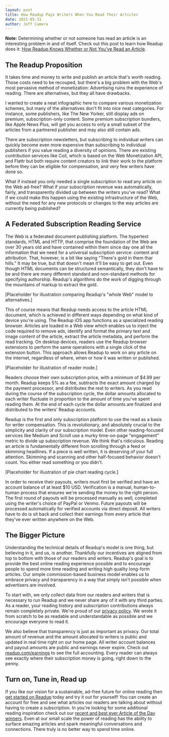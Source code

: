 ```yaml
---
layout: post
title: How Readup Pays Writers When You Read Their Articles
date: 2021-05-31
author: Jeff Camera
---
```

**Note:** Determining whether or not someone has read an article is an interesting problem in and of itself. Check out this post to learn how Readup does it: [How Readup Knows Whether or Not You've Read an Article](/2020/11/02/how-readup-knows-whether-or-not-youve-read-an-article).

## The Readup Proposition

It takes time and money to write and publish an article that's worth reading. Those costs need to be recouped, but there's a big problem with the Web's most pervasive method of monetization: Advertising ruins the experience of reading. There are alternatives, but they all have drawbacks.

I wanted to create a neat infographic here to compare various monetization schemes, but many of the alternatives don't fit into nice neat categories. For instance, some publishers, like The New Yorker, still display ads on premium, subscription-only content. Some premium subscription bundlers, like Apple News Plus, will get you access to only a small subset of the articles from a partnered publisher and may also still contain ads.

There are subscription newsletters, but subscribing to individual writers can quickly become even more expensive than subscribing to individual publishers if you value reading a diversity of opinions. There are existing contribution services like Coil, which is based on the Web Monetization API, and Flattr but both require content creators to link their work to the platform before they can be eligible for compensation, and very few writers have done so.

What if instead you only needed a single subscription to read any article on the Web ad-free? What if your subscription revenue was automatically, fairly, and transparently divided up between the writers you've read? What if we could make this happen using the existing infrastructure of the Web, without the need for any new protocols or changes to the way articles are currently being published?

## A Federated Subscription Reading Service

The Web is a federated document publishing platform. The hypertext standards, HTML and HTTP, that comprise the foundation of the Web are over 30 years old and have contained within them since day one all the information that we need for a universal subscription service: content and attribution. That, however, is a bit like saying "There's gold in them thar hills." It may be true, but that doesn't mean it'll be easy to get out. Even though HTML documents can be structured semantically, they don't have to be and there are many different standard and non-standard methods for specifying authorship. Readup's algorithms do the work of digging through the mountains of markup to extract the gold.

[Placeholder for illustration comparing Readup's "whole Web" model to alternatives.]

This of course means that Readup needs access to the article HTML document, which is achieved in different ways depending on what kind of device you're using. The Readup iOS app functions as a specialized reading browser. Articles are loaded in a Web view which enables us to inject the code required to remove ads, identify and format the primary text and image content of the article, extract the article metadata, and perform the read tracking. On desktop devices, readers use the Readup browser extensions to perform the same operations with a single click of the extension button. This approach allows Readup to work on any article on the internet, regardless of where, when or how it was written or published.

[Placeholder for illustration of reader mode.]

Readers choose their own subscription price, with a minimum of $4.99 per month. Readup keeps 5% as a fee, subtracts the exact amount charged by the payment processor, and distributes the rest to writers. As you read during the course of the subscription cycle, the dollar amounts allocated to each writer fluctuate in proportion to the amount of time you've spent reading them. At the end of each cycle the dollar amounts are finalized and distributed to the writers' Readup accounts.

Readup is the first and only subscription platform to use the read as a basis for writer compensation. This is revolutionary, and absolutely crucial to the simplicity and clarity of our subscription model. Even other reading-focused services like Medium and Scroll use a murky time-on-page "engagement" metric to divide up subscription revenue. We think that's ridiculous. Reading an article is fundamentally different from scrolling through a feed or skimming headlines. If a piece is well written, it is deserving of your full attention. Skimming and scanning and other half-focused behavior doesn't count. You either read something or you didn't.

[Placeholder for illustration of pie chart reading cycle.]

In order to receive their payouts, writers must first be verified and have an account balance of at least $10 USD. Verification is a manual, human-to-human process that ensures we're sending the money to the right person. The first round of payouts will be processed manually as well, completed using the writer's choice of PayPal or Venmo. Future payouts will be processed automatically for verified accounts via direct deposit. All writers have to do is sit back and collect their earnings from every article that they've ever written anywhere on the Web.

## The Bigger Picture

Understanding the technical details of Readup's model is one thing, but believing in it, and us, is another. Thankfully our incentives are aligned from top to bottom with those of our readers and writers. Readup's goal is to provide the best online reading experience possible and to encourage people to spend more time reading and writing high quality long-form articles. Our simple commission-based business model enables us to embrace privacy and transparency in a way that simply isn't possible when advertisers are involved.

To start with, we only collect data from our readers and writers that is necessary to run Readup and we never share any of it with any third parties. As a reader, your reading history and subscription contributions always remain completely private. We're proud of our [privacy policy](https://readup.com/privacy). We wrote it from scratch to be as readable and understandable as possible and we encourage everyone to read it.

We also believe that transparency is just as important as privacy. Our total amount of revenue and the amount allocated to writers is public and updated in real time right on our home page. All writer account balances and payout amounts are public and earnings never expire. Check out [readup.com/earnings](https://readup.com/earnings) to see the full accounting. Every reader can always see exactly where their subscription money is going, right down to the penny.

## Turn on, Tune in, Read up

If you like our vision for a sustainable, ad-free future for online reading then [get started on Readup](https://readup.com/) today and try it out for yourself! You can create an account for free and see what articles our readers are talking about without having to create a subscription. In you're looking for some additional reading inspiration check out our [recent and best ever Article of the Day winners](https://readup.com/aotd/history). Even at our small scale the power of reading has the ability to surface amazing articles and spark meaningful conversations and connections. There truly is no better way to spend time online.